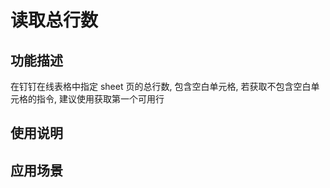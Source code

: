 # 读取总行数



## 功能描述

在钉钉在线表格中指定 sheet 页的总行数, 包含空白单元格, 若获取不包含空白单元格的指令, 建议使用获取第一个可用行

## 使用说明


## 应用场景
